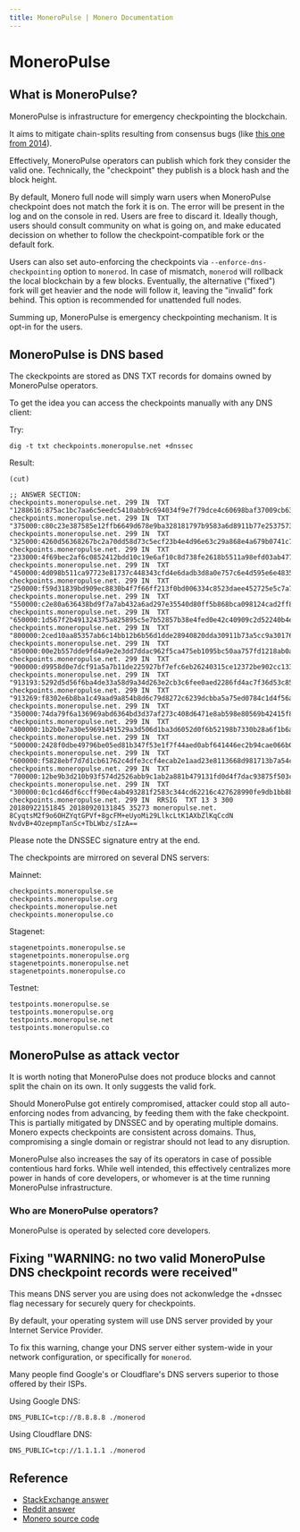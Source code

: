 ```yaml
---
title: MoneroPulse | Monero Documentation
---
```


# MoneroPulse

## What is MoneroPulse?

MoneroPulse is infrastructure for emergency checkpointing the blockchain.

It aims to mitigate chain-splits resulting from consensus bugs (like [this one from 2014](https://monero.stackexchange.com/questions/421/what-happened-at-block-202612/424#424)).

Effectively, MoneroPulse operators can publish which fork they consider the valid one. Technically, the "checkpoint" they publish is a block hash and the block height.

By default, Monero full node will simply warn users when MoneroPulse checkpoint does not match the fork it is on. The error will be present in the log and on the console in red. Users are free to discard it. Ideally though, users should consult community on what is going on, and make educated decission on whether to follow the checkpoint-compatible fork or the default fork.

Users can also set auto-enforcing the checkpoints via `--enforce-dns-checkpointing` option to `monerod`. In case of mismatch, `monerod` will rollback the local blockchain by a few blocks. Eventually, the alternative ("fixed") fork will get heavier and the node will follow it, leaving the "invalid" fork behind. This option is recommended for unattended full nodes.

Summing up, MoneroPulse is emergency checkpointing mechanism. It is opt-in for the users.

## MoneroPulse is DNS based

The ckeckpoints are stored as DNS TXT records for domains owned by MoneroPulse operators.

To get the idea you can access the checkpoints manually with any DNS client:

Try:

    dig -t txt checkpoints.moneropulse.net +dnssec

Result:

    (cut)

    ;; ANSWER SECTION:
    checkpoints.moneropulse.net. 299 IN  TXT  "1288616:875ac1bc7aa6c5eedc5410abb9c694034f9e7f79dce4c60698baf37009cb6365"
    checkpoints.moneropulse.net. 299 IN  TXT  "375000:c80c23e387585e12ffb6649d678e9ba328181797b9583a6d8911b77e25375737"
    checkpoints.moneropulse.net. 299 IN  TXT  "325000:4260d56368267bc2a70dd58d73c5ecf23b4e4d96e63c29a868e4a679b0741c7f"
    checkpoints.moneropulse.net. 299 IN  TXT  "233000:4f69bec2af6c0852412bdd10c19e6af10c8d738fe2618b5511a98efd03ab477e"
    checkpoints.moneropulse.net. 299 IN  TXT  "450000:4d098b511ca97723e81737c448343cfd4e6dadb3d8a0e757c6e4d595e6e48357"
    checkpoints.moneropulse.net. 299 IN  TXT  "250000:f59d31839bd909ec8830b4f7f66ff213f0bd006334c8523daee452725e5c7a79"
    checkpoints.moneropulse.net. 299 IN  TXT  "550000:c2e80a636438bd9f7a7ab432a6ad297e35540d80ff5b868bca098124cad2ff8c"
    checkpoints.moneropulse.net. 299 IN  TXT  "650000:1d567f2b491324375a825895c5e7b52857b38e4fed0e42c40909c2d52240b4e0"
    checkpoints.moneropulse.net. 299 IN  TXT  "800000:2ced10aa85357ab6c14bb12b6b56d1dde28940820dda30911b73a5cc9a301760"
    checkpoints.moneropulse.net. 299 IN  TXT  "850000:00e2b557dde9fd4a9e2e3dd7ddac962f5ca475eb1095bc50aa757fd1218ab0a5"
    checkpoints.moneropulse.net. 299 IN  TXT  "900000:d9958d0e7dcf91a5a7b11de225927bf7efc6eb26240315ce12372be902cc1337"
    checkpoints.moneropulse.net. 299 IN  TXT  "913193:5292d5d56f6ba4de33a58d9a34d263e2cb3c6fee0aed2286fd4ac7f36d53c85f"
    checkpoints.moneropulse.net. 299 IN  TXT  "913269:f8302e6b8ba1c49aad9a854b8d6c79d8272c6239dcbba5a75ed0784c1d4f56a1"
    checkpoints.moneropulse.net. 299 IN  TXT  "350000:74da79f6a136969abd6364bd3d37af273c408d6471e8ab598e80569b42415f86"
    checkpoints.moneropulse.net. 299 IN  TXT  "400000:1b2b0e7a30e59691491529a3d506d1ba3d6052d0f6b52198b7330b28a6f1b6ac"
    checkpoints.moneropulse.net. 299 IN  TXT  "500000:2428f0dbe49796be05ed81b347f53e1f7f44aed0abf641446ec2b94cae066b02"
    checkpoints.moneropulse.net. 299 IN  TXT  "600000:f5828ebf7d7d1cb61762c4dfe3ccf4ecab2e1aad23e8113668d981713b7a54c5"
    checkpoints.moneropulse.net. 299 IN  TXT  "700000:12be9b3d210b93f574d2526abb9c1ab2a881b479131fd0d4f7dac93875f503cd"
    checkpoints.moneropulse.net. 299 IN  TXT  "300000:0c1cd46df6ccff90ec4ab493281f2583c344cd62216c427628990fe9db1bb8b6"
    checkpoints.moneropulse.net. 299 IN  RRSIG  TXT 13 3 300 20180922151845 20180920131845 35273 moneropulse.net. 8CyqtsM2f9o6OHZYqtGPVf+8gcFM+eUyoMi29LlkcLtK1AXbZlKqCcdN NvdvB+4OzepmpTanSc+TbLWbz/sIzA==

Please note the DNSSEC signature entry at the end.

The checkpoints are mirrored on several DNS servers:

Mainnet:

    checkpoints.moneropulse.se
    checkpoints.moneropulse.org
    checkpoints.moneropulse.net
    checkpoints.moneropulse.co

Stagenet:

    stagenetpoints.moneropulse.se
    stagenetpoints.moneropulse.org
    stagenetpoints.moneropulse.net
    stagenetpoints.moneropulse.co

Testnet:

    testpoints.moneropulse.se
    testpoints.moneropulse.org
    testpoints.moneropulse.net
    testpoints.moneropulse.co

## MoneroPulse as attack vector

It is worth noting that MoneroPulse does not produce blocks and cannot split the chain on its own. It only suggests the valid fork.

Should MoneroPulse got entirely compromised, attacker could stop all auto-enforcing nodes from advancing, by feeding them with the fake checkpoint. This is partially mitigated by DNSSEC and by operating multiple domains. Monero expects checkpoints are consistent across domains. Thus, compromising a single domain or registrar should not lead to any disruption.

MoneroPulse also increases the say of its operators in case of possible contentious hard forks. While well intended, this effectively centralizes more power in hands of core developers, or whomever is at the time running MoneroPulse infrastructure.

### Who are MoneroPulse operators?

MoneroPulse is operated by selected core developers.

## Fixing "WARNING: no two valid MoneroPulse DNS checkpoint records were received"

This means DNS server you are using does not ackonwledge the +dnssec flag necessary for securely query for checkpoints.

By default, your operating system will use DNS server provided by your Internet Service Provider.

To fix this warning, change your DNS server either system-wide in your network configuration, or specifically for `monerod`.

Many people find Google's or Cloudflare's DNS servers superior to those offered by their ISPs.

Using Google DNS:

    DNS_PUBLIC=tcp://8.8.8.8 ./monerod

Using Cloudflare DNS:

    DNS_PUBLIC=tcp://1.1.1.1 ./monerod


## Reference

* [StackExchange answer](https://monero.stackexchange.com/questions/679/what-is-moneropulse?noredirect=1&lq=1)
* [Reddit answer](https://www.reddit.com/r/Monero/comments/419qdd/p2p4warning_no_two_valid_moneropulse_dns/)
* [Monero source code](https://github.com/monero-project/monero/blob/ff7dc087ae5f7de162131cea9dbcf8eac7c126a1/src/checkpoints/checkpoints.cpp)

